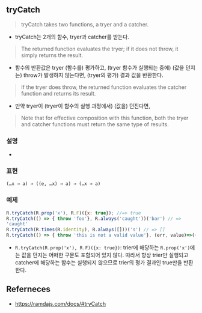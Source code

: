 ## tryCatch
> tryCatch takes two functions, a tryer and a catcher.
- tryCatch는 2개의 함수, tryer과 catcher를 받는다. 

> The returned function evaluates the tryer; if it does not throw, it simply returns the result.
- 함수의 반환값은 tryer (함수를) 평가하고, (tryer 함수가 실행되는 중에) (값을 던지는) throw가 발생하지 않는다면, (tryer의 평가) 결과 값을 반환한다.

> If the tryer does throw, the returned function evaluates the catcher function and returns its result.
- 만약 tryer이 (tryer이 함수의 실행 과정에서) (값을) 던진다면,

> Note that for effective composition with this function, both the tryer and catcher functions must return the same type of results.

### 설명
- 

### 표현
```
(…x → a) → ((e, …x) → a) → (…x → a)
```

### 예제
```js
R.tryCatch(R.prop('x'), R.F)({x: true}); //=> true
R.tryCatch(() => { throw 'foo'}, R.always('caught'))('bar') // =>
'caught'
R.tryCatch(R.times(R.identity), R.always([]))('s') // => []
R.tryCatch(() => { throw 'this is not a valid value'}, (err, value)=>({error : err,  value }))('bar') // => {'error': 'this is not a valid value', 'value': 'bar'}
```
- `R.tryCatch(R.prop('x'), R.F)({x: true})`: trier에 해당하는 `R.prop('x')`에는 값을 던지는 어떠한 구문도 포함되어 있지 않다. 따라서 항상 trier만 실행되고 catcher에 해당하는 함수는 실행되지 않으므로 trier의 평가 결과인 true만을 반환한다.

## Referneces
- https://ramdajs.com/docs/#tryCatch
